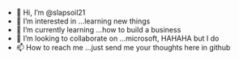 - 👋 Hi, I’m @slapsoil21
- 👀 I’m interested in ...learning new things
- 🌱 I’m currently learning ...how to build a business
- 💞️ I’m looking to collaborate on ...microsoft, HAHAHA but I do
- 📫 How to reach me ...just send me your thoughts here in github

<!---
slapsoil21/slapsoil21 is a ✨ special ✨ repository because its `README.md` (this file) appears on your GitHub profile.
You can click the Preview link to take a look at your changes.
--->
